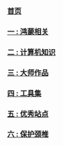 ### [首页](/README.md)
### [一 : 鸿蒙相关](/tools/harmonyos.md)
### [二 : 计算机知识](/tools/it.md)
### [三 : 大师作品](/tools/dashi.md)
### [四 : 工具集](/tools/tools.md)
### [五 : 优秀站点](/tools/other.md)
### [六 : 保护颈椎](/vendor/pillow.md)